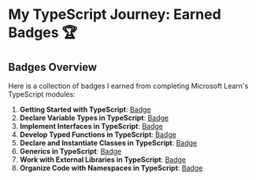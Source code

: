 # My TypeScript Journey: Earned Badges 🏆

## Badges Overview

Here is a collection of badges I earned from completing Microsoft Learn's TypeScript modules:
1. **Getting Started with TypeScript**: [Badge](https://learn.microsoft.com/en-us/users/18405856/achievements/yvhaxj2r)
2. **Declare Variable Types in TypeScript**: [Badge](https://learn.microsoft.com/en-us/users/18405856/achievements/x2322lqy)
3. **Implement Interfaces in TypeScript**: [Badge](https://learn.microsoft.com/en-us/users/18405856/achievements/j6ps455t)
4. **Develop Typed Functions in TypeScript**: [Badge](https://learn.microsoft.com/en-us/users/18405856/achievements/9n5h5ebu)
5. **Declare and Instantiate Classes in TypeScript**: [Badge](https://learn.microsoft.com/en-us/users/18405856/achievements/9n58yy9u)
6. **Generics in TypeScript**: [Badge](https://learn.microsoft.com/en-us/users/18405856/achievements/yv8z5x7r)
7. **Work with External Libraries in TypeScript**: [Badge](https://learn.microsoft.com/en-us/users/18405856/achievements/vkr44ajm)
8. **Organize Code with Namespaces in TypeScript**: [Badge](https://learn.microsoft.com/en-us/users/18405856/achievements/wa9r7bwn)